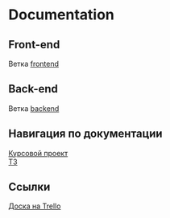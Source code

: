 # Documentation

<h2>Front-end</h2>
Ветка <a href="https://github.com/MarketVSU/Frontend">frontend</a>

<h2>Back-end</h2>
Ветка <a href="https://github.com/MarketVSU/Backend">backend</a>

<h2>Навигация по документации</h2>
<a href="https://github.com/MarketVSU/Documentation/blob/master/Kursovoy_proekt.docx">Курсовой проект</a> <br>
<a href="">ТЗ</a><br>

<h2>Ссылки</h2>
<a href="https://trello.com/b/OvZapIpQ/clothing-store">Доска на Trello</a><br>
